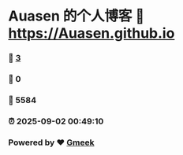 # Auasen 的个人博客 :link: https://Auasen.github.io 
### :page_facing_up: [3](https://Auasen.github.io/tag.html) 
### :speech_balloon: 0 
### :hibiscus: 5584 
### :alarm_clock: 2025-09-02 00:49:10 
### Powered by :heart: [Gmeek](https://github.com/Meekdai/Gmeek)
